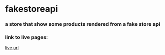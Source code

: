# fakestoreapi

### a store that show some products rendered from a fake store api

### link to live pages:
[live url](https://rawand-hawwari.github.io/fakestoreapi/ "github live pages")